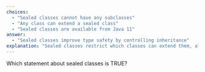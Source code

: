 ```yaml
---
choices:
  - "Sealed classes cannot have any subclasses"
  - "Any class can extend a sealed class"
  - "Sealed classes are available from Java 11"
answer:
  - "Sealed classes improve type safety by controlling inheritance"
explanation: "Sealed classes restrict which classes can extend them, allowing the developer to explicitly declare permitted subclasses. This improves maintainability and type safety."
---
```


Which statement about sealed classes is TRUE?
